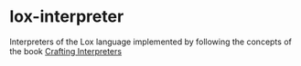 # lox-interpreter
Interpreters of the Lox language implemented by following the concepts of the book [Crafting Interpreters](https://craftinginterpreters.com/contents.html)
